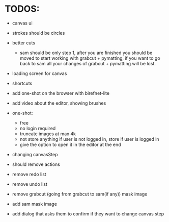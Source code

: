 # TODOS:
- canvas ui
- strokes should be circles
- better cuts
    - sam should be only step 1, after you are finished you should be moved
    to start working with grabcut + pymatting, if you want to go back to sam
    all your changes of grabcut + pymatting will be lost.
- loading screen for canvas
- shortcuts
- add one-shot on the browser with birefnet-lite
- add video about the editor, showing brushes
- one-shot:
    - free
    - no login required
    - truncate images at max 4k
    - not store anything if user is not logged in, store if user is logged in
    - give the option to open it in the editor at the end

- changing canvasStep
 - should remove actions
 - remove redo list
 - remove undo list
 - remove grabcut (going from grabcut to sam(if any)) mask image
 - add sam mask image
 - add dialog that asks them to confirm if they want to change canvas step
